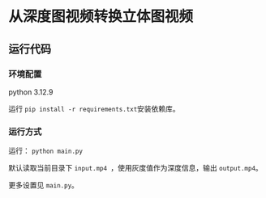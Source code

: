 # 从深度图视频转换立体图视频

## 运行代码

### 环境配置

python 3.12.9

运行 `pip install -r requirements.txt`安装依赖库。

### 运行方式

运行： `python main.py`

默认读取当前目录下 `input.mp4 `，使用灰度值作为深度信息，输出 `output.mp4`。

更多设置见 `main.py`。
